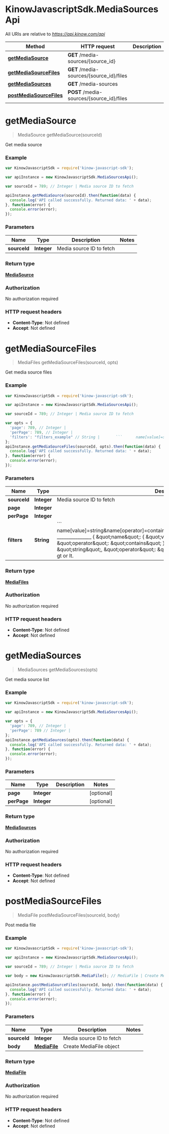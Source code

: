 # KinowJavascriptSdk.MediaSourcesApi

All URIs are relative to *https://api.kinow.com/api*

Method | HTTP request | Description
------------- | ------------- | -------------
[**getMediaSource**](MediaSourcesApi.md#getMediaSource) | **GET** /media-sources/{source_id} | 
[**getMediaSourceFiles**](MediaSourcesApi.md#getMediaSourceFiles) | **GET** /media-sources/{source_id}/files | 
[**getMediaSources**](MediaSourcesApi.md#getMediaSources) | **GET** /media-sources | 
[**postMediaSourceFiles**](MediaSourcesApi.md#postMediaSourceFiles) | **POST** /media-sources/{source_id}/files | 


<a name="getMediaSource"></a>
# **getMediaSource**
> MediaSource getMediaSource(sourceId)



Get media source

### Example
```javascript
var KinowJavascriptSdk = require('kinow-javascript-sdk');

var apiInstance = new KinowJavascriptSdk.MediaSourcesApi();

var sourceId = 789; // Integer | Media source ID to fetch

apiInstance.getMediaSource(sourceId).then(function(data) {
  console.log('API called successfully. Returned data: ' + data);
}, function(error) {
  console.error(error);
});

```

### Parameters

Name | Type | Description  | Notes
------------- | ------------- | ------------- | -------------
 **sourceId** | **Integer**| Media source ID to fetch | 

### Return type

[**MediaSource**](MediaSource.md)

### Authorization

No authorization required

### HTTP request headers

 - **Content-Type**: Not defined
 - **Accept**: Not defined

<a name="getMediaSourceFiles"></a>
# **getMediaSourceFiles**
> MediaFiles getMediaSourceFiles(sourceId, opts)



Get media source files

### Example
```javascript
var KinowJavascriptSdk = require('kinow-javascript-sdk');

var apiInstance = new KinowJavascriptSdk.MediaSourcesApi();

var sourceId = 789; // Integer | Media source ID to fetch

var opts = { 
  'page': 789, // Integer | 
  'perPage': 789, // Integer | 
  'filters': "filters_example" // String |       ```      name[value]=string&name[operator]=contains&date_add[value]=string&date_add[operator]=lt      _______________        {      \"name\": {      \"value\": \"string\",      \"operator\": \"contains\"      },      \"date_add\": {      \"value\": \"string\",      \"operator\": \"lt\"      }      } ```Operator can be strict, contains, gt or lt.
};
apiInstance.getMediaSourceFiles(sourceId, opts).then(function(data) {
  console.log('API called successfully. Returned data: ' + data);
}, function(error) {
  console.error(error);
});

```

### Parameters

Name | Type | Description  | Notes
------------- | ------------- | ------------- | -------------
 **sourceId** | **Integer**| Media source ID to fetch | 
 **page** | **Integer**|  | [optional] 
 **perPage** | **Integer**|  | [optional] 
 **filters** | **String**|       &#x60;&#x60;&#x60;      name[value]&#x3D;string&amp;name[operator]&#x3D;contains&amp;date_add[value]&#x3D;string&amp;date_add[operator]&#x3D;lt      _______________        {      \&quot;name\&quot;: {      \&quot;value\&quot;: \&quot;string\&quot;,      \&quot;operator\&quot;: \&quot;contains\&quot;      },      \&quot;date_add\&quot;: {      \&quot;value\&quot;: \&quot;string\&quot;,      \&quot;operator\&quot;: \&quot;lt\&quot;      }      } &#x60;&#x60;&#x60;Operator can be strict, contains, gt or lt. | [optional] 

### Return type

[**MediaFiles**](MediaFiles.md)

### Authorization

No authorization required

### HTTP request headers

 - **Content-Type**: Not defined
 - **Accept**: Not defined

<a name="getMediaSources"></a>
# **getMediaSources**
> MediaSources getMediaSources(opts)



Get media source list

### Example
```javascript
var KinowJavascriptSdk = require('kinow-javascript-sdk');

var apiInstance = new KinowJavascriptSdk.MediaSourcesApi();

var opts = { 
  'page': 789, // Integer | 
  'perPage': 789 // Integer | 
};
apiInstance.getMediaSources(opts).then(function(data) {
  console.log('API called successfully. Returned data: ' + data);
}, function(error) {
  console.error(error);
});

```

### Parameters

Name | Type | Description  | Notes
------------- | ------------- | ------------- | -------------
 **page** | **Integer**|  | [optional] 
 **perPage** | **Integer**|  | [optional] 

### Return type

[**MediaSources**](MediaSources.md)

### Authorization

No authorization required

### HTTP request headers

 - **Content-Type**: Not defined
 - **Accept**: Not defined

<a name="postMediaSourceFiles"></a>
# **postMediaSourceFiles**
> MediaFile postMediaSourceFiles(sourceId, body)



Post media file

### Example
```javascript
var KinowJavascriptSdk = require('kinow-javascript-sdk');

var apiInstance = new KinowJavascriptSdk.MediaSourcesApi();

var sourceId = 789; // Integer | Media source ID to fetch

var body = new KinowJavascriptSdk.MediaFile(); // MediaFile | Create MediaFile object

apiInstance.postMediaSourceFiles(sourceId, body).then(function(data) {
  console.log('API called successfully. Returned data: ' + data);
}, function(error) {
  console.error(error);
});

```

### Parameters

Name | Type | Description  | Notes
------------- | ------------- | ------------- | -------------
 **sourceId** | **Integer**| Media source ID to fetch | 
 **body** | [**MediaFile**](MediaFile.md)| Create MediaFile object | 

### Return type

[**MediaFile**](MediaFile.md)

### Authorization

No authorization required

### HTTP request headers

 - **Content-Type**: Not defined
 - **Accept**: Not defined

